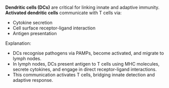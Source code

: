 **Dendritic cells (DCs)** are critical for linking innate and adaptive immunity.
**Activated dendritic cells** communicate with T cells via:
- Cytokine secretion
- Cell surface receptor-ligand interaction
- Antigen presentation

Explanation:
- DCs recognise pathogens via PAMPs, become activated, and migrate to lymph nodes.
- In lymph nodes, DCs present antigen to T cells using MHC molecules, secrete cytokines, and engage in direct receptor-ligand interactions.
- This communication activates T cells, bridging innate detection and adaptive response.
